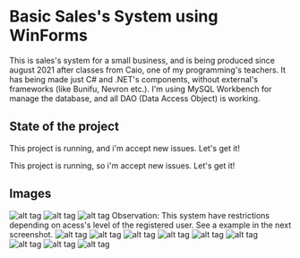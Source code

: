 <h1>Basic Sales's System using WinForms</h1>
<p>This is sales's system for a small business, and is being produced since august 2021 after classes from Caio, one of my programming's teachers. It has being made just C# and .NET's components, without external's frameworks (like Bunifu, Nevron etc.). I'm using MySQL Workbench for manage the database, and all DAO (Data Access Object) is working.</p>
<h2>State of the project</h2>
<p>This project is running, and i'm accept new issues. Let's get it!</p>
<p>This project is running, so i'm accept new issues. Let's get it!</p>
<h2>Images</h1>

![alt tag](https://i.imgur.com/SsmtdFx.png)
![alt tag](https://i.imgur.com/gldeCPU.png)
![alt tag](https://i.imgur.com/y39RvAk.png)
Observation: This system have restrictions depending on acess's level of the registered user. See a example in the next screenshot.
![alt tag](https://i.imgur.com/XXP93jv.png)
![alt tag](https://i.imgur.com/b8h85zE.png)
![alt tag](https://i.imgur.com/3AJ0VrD.png)
![alt tag](https://i.imgur.com/Nkwcrq7.png)
![alt tag](https://i.imgur.com/kQMoRMS.png)
![alt tag](https://i.imgur.com/L50qq14.png)
![alt tag](https://i.imgur.com/sqmgaVi.png)
![alt tag](https://i.imgur.com/3Kzv2oG.png)
![alt tag](https://i.imgur.com/PMHDkv0.png)
